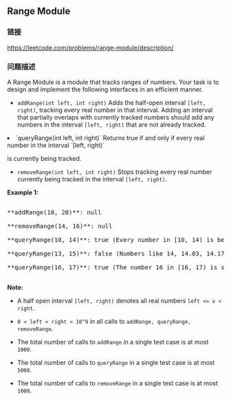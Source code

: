 ## Range Module  
### 链接  
https://leetcode.com/problems/range-module/description/  
### 问题描述
A Range Module is a module that tracks ranges of numbers. Your task is to design and implement the following interfaces in an efficient manner.

- `addRange(int left, int right)` Adds the half-open interval `[left, right)`, tracking every real number in that interval.  Adding an interval that partially overlaps with currently tracked numbers should add any numbers in the interval `[left, right)` that are not already tracked.

<li>`queryRange(int left, int right)` Returns true if and only if every real number in the interval `[left, right)`
 is currently being tracked.</li>

- `removeRange(int left, int right)` Stops tracking every real number currently being tracked in the interval `[left, right)`.

**Example 1:**<br />
<pre>
**addRange(10, 20)**: null
**removeRange(14, 16)**: null
**queryRange(10, 14)**: true (Every number in [10, 14) is being tracked)
**queryRange(13, 15)**: false (Numbers like 14, 14.03, 14.17 in [13, 15) are not being tracked)
**queryRange(16, 17)**: true (The number 16 in [16, 17) is still being tracked, despite the remove operation)
</pre>


**Note:**
- A half open interval `[left, right)` denotes all real numbers `left <= x < right`.

- `0 < left < right < 10^9` in all calls to `addRange, queryRange, removeRange`.
- The total number of calls to `addRange` in a single test case is at most `1000`.
- The total number of calls to `queryRange` in a single test case is at most `5000`.
- The total number of calls to `removeRange` in a single test case is at most `1000`.

